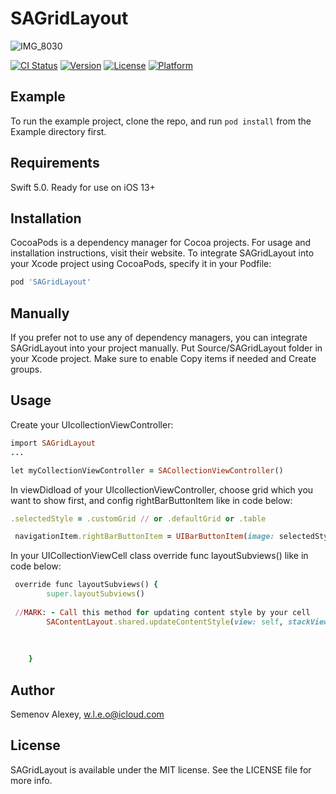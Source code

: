 # SAGridLayout
![IMG_8030](https://user-images.githubusercontent.com/61948950/81810917-7c04a400-952c-11ea-8a59-721d1a22f8d5.GIF)

[![CI Status](https://img.shields.io/travis/Semenov-Alexey/SAGridLayout.svg?style=flat)](https://travis-ci.org/Semenov-Alexey/SAGridLayout)
[![Version](https://img.shields.io/cocoapods/v/SAGridLayout.svg?style=flat)](https://cocoapods.org/pods/SAGridLayout)
[![License](https://img.shields.io/cocoapods/l/SAGridLayout.svg?style=flat)](https://cocoapods.org/pods/SAGridLayout)
[![Platform](https://img.shields.io/cocoapods/p/SAGridLayout.svg?style=flat)](https://cocoapods.org/pods/SAGridLayout)

## Example

To run the example project, clone the repo, and run `pod install` from the Example directory first.

## Requirements
Swift 5.0. Ready for use on iOS 13+

## Installation
CocoaPods is a dependency manager for Cocoa projects. For usage and installation instructions, visit their website. To integrate SAGridLayout into your Xcode project using CocoaPods, specify it in your Podfile:



```ruby
pod 'SAGridLayout'
```
## Manually
If you prefer not to use any of dependency managers, you can integrate SAGridLayout into your project manually. Put Source/SAGridLayout folder in your Xcode project. Make sure to enable Copy items if needed and Create groups.

## Usage

Create your UIcollectionViewController:
```ruby
import SAGridLayout
...

let myCollectionViewController = SACollectionViewController()
```
In viewDidload of your UIcollectionViewController, choose grid which you want to show first, and config rightBarButtonItem like in code below:
```ruby
.selectedStyle = .customGrid // or .defaultGrid or .table

 navigationItem.rightBarButtonItem = UIBarButtonItem(image: selectedStyle.buttonImage, style: .plain, target: self, action: #selector(SACollectionViewController.changeContentLayout))
```
In your UICollectionViewCell class override func layoutSubviews() like in code below: 
```ruby
 override func layoutSubviews() {
        super.layoutSubviews()
        
 //MARK: - Call this method for updating content style by your cell
        SAContentLayout.shared.updateContentStyle(view: self, stackView: stackView, ibLabel: [ibLabel])
            
        
       
    }
```
## Author

Semenov Alexey, w.l.e.o@icloud.com

## License

SAGridLayout is available under the MIT license. See the LICENSE file for more info.
